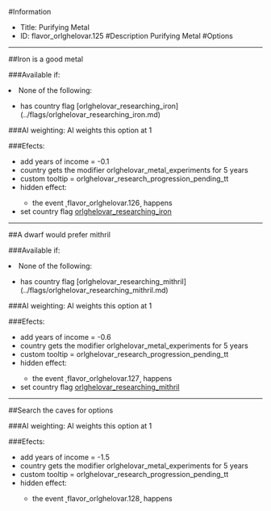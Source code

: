 #Information
 - Title: Purifying Metal
 - ID: flavor_orlghelovar.125
#Description
Purifying Metal
#Options

___
##Iron is a good metal

###Available if:
<li>None of the following:</li><ul><li>has country flag [orlghelovar_researching_iron](../flags/orlghelovar_researching_iron.md)</li></ul>

###AI weighting:
AI weights this option at 1


###Efects:<ul><li>add years of income = -0.1</li><li>country gets the modifier orlghelovar_metal_experiments for 5 years</li><li>custom tooltip = orlghelovar_research_progression_pending_tt</li><li>hidden effect:</li><ul><li>the event ˻flavor_orlghelovar.126˼ happens</li></ul><li>set country flag [orlghelovar_researching_iron](../flags/orlghelovar_researching_iron.md)</li></ul>

___
##A dwarf would prefer mithril

###Available if:
<li>None of the following:</li><ul><li>has country flag [orlghelovar_researching_mithril](../flags/orlghelovar_researching_mithril.md)</li></ul>

###AI weighting:
AI weights this option at 1


###Efects:<ul><li>add years of income = -0.6</li><li>country gets the modifier orlghelovar_metal_experiments for 5 years</li><li>custom tooltip = orlghelovar_research_progression_pending_tt</li><li>hidden effect:</li><ul><li>the event ˻flavor_orlghelovar.127˼ happens</li></ul><li>set country flag [orlghelovar_researching_mithril](../flags/orlghelovar_researching_mithril.md)</li></ul>

___
##Search the caves for options

###AI weighting:
AI weights this option at 1


###Efects:<ul><li>add years of income = -1.5</li><li>country gets the modifier orlghelovar_metal_experiments for 5 years</li><li>custom tooltip = orlghelovar_research_progression_pending_tt</li><li>hidden effect:</li><ul><li>the event ˻flavor_orlghelovar.128˼ happens</li></ul></ul>
